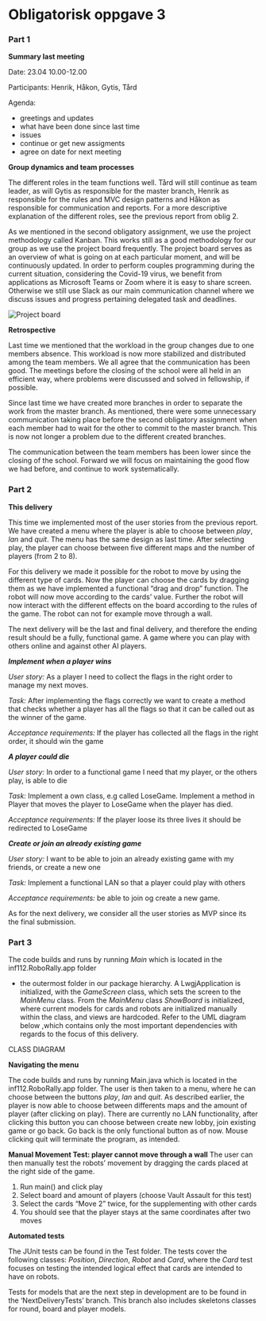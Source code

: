 # Obligatorisk oppgave 3

### Part 1

**Summary last meeting**

Date: 23.04 10.00-12.00

Participants: Henrik, Håkon, Gytis, Tård

Agenda:
* greetings and updates
* what have been done since last time
* issues
* continue or get new assigments
* agree on date for next meeting

**Group dynamics and team processes**

The different roles in the team functions well. Tård will still continue as team leader, as will Gytis as responsible for the master branch, 
Henrik as responsible for the rules and MVC design patterns and Håkon as responsible for communication and reports. 
For a more descriptive explanation of the different roles, see the previous report from oblig 2.

As we mentioned in the second obligatory assignment, we use the project methodology 
called Kanban. This works still as a good methodology for our group as we use the project 
board frequently. The project board serves as an overview of what is going on at each 
particular moment, and will be continuously updated. In order to perform couples programming 
during the current situation, considering the Covid-19 virus, we benefit from applications as 
Microsoft Teams or Zoom where it is easy to share screen. Otherwise we still use Slack as our 
main communication channel where we discuss issues and progress pertaining delegated task and 
deadlines. 

![Project board](https://github.com/inf112-v20/DVD-Project-Blue/blob/master/deliverables/UML/ProjectBoard_no3.png?raw=true)

**Retrospective**

Last time we mentioned that the workload in the group changes due to one members absence. 
This workload is now more stabilized and distributed among the team members. We all agree 
that the communication has been good. The meetings before the closing of the school were 
all held in an efficient way, where problems were discussed and solved in fellowship, if
possible.

Since last time we have created more branches in order to separate the work from the master 
branch. As mentioned, there were some unnecessary communication taking place before the 
second obligatory assignment when each member had to wait for the other to commit to the 
master branch. This is now not longer a problem due to the different created branches. 

The communication between the team members has been lower since the closing of the school. 
Forward we will focus on maintaining the good flow we had before, and continue to work 
systematically. 


### Part 2

**This delivery**

This time we implemented most of the user stories from the previous report. 
We have created a menu where the player is able to choose between _play_, _lan_ 
and _quit_. The menu has the same design as last time. After selecting play,
the player can choose between five different maps and the number of players (from 2 to 8). 

For this delivery we made it possible for the robot to move by using the different
type of cards. Now the player can choose the cards by dragging them as we have 
implemented a functional “drag and drop” function. The robot will now move according 
to the cards’ value. Further the robot will now interact with the different effects on 
the board according to the rules of the game. The robot can not for example move through
 a wall. 

The next delivery will be the last and final delivery, and therefore the ending result
should be a fully, functional game. A game where you can play with others online and 
against other AI players.

**_Implement when a player wins_**

_User story:_ As a player I need to collect the flags in the right order to manage my next moves. 

_Task:_ After implementing the flags correctly we want to create a method that checks whether a player has all the flags so that it can be called out as the winner of the game. 

_Acceptance requirements:_ If the player has collected all the flags in the right order, it should win the game


**_A player could die_**
 
_User story:_ In order to a functional game I need that my player, or the others play, is able to die

_Task:_ Implement a own class, e.g called LoseGame. Implement a method in Player that moves the player to LoseGame when the player has died.

_Acceptance requirements:_ If the player loose its three lives it should be redirected to LoseGame


**_Create or join an already existing game_**

_User story:_ I want to be able to join an already existing game with my friends, or create a new one

_Task:_ Implement a functional LAN so that a player could play with others

_Acceptance requirements:_ be able to join og create a new game.


As for the next delivery, we consider all the user stories as MVP since its the final submission.


### Part 3
The code builds and runs by running _Main_ which is located in the inf112.RoboRally.app folder 
- the outermost folder in our package hierarchy. A LwgjApplication is initialized, with the 
_GameScreen_ class, which sets the screen to the _MainMenu_ class. From the _MainMenu_ class 
_ShowBoard_ is initialized, where current models for cards and robots are initialized manually
 within the class, and views are hardcoded. Refer to the UML diagram below ,which contains only 
 the most important dependencies with regards to the focus of this delivery.
 
CLASS DIAGRAM

**Navigating the menu**

The code builds and runs by running Main.java which is located in the inf112.RoboRally.app
 folder. The user is then taken to a menu, where he can choose between the buttons _play_, 
 _lan_ and _quit_. As described earlier, the player is now able to choose between differents 
 maps and the amount of player (after clicking on play). There are currently no LAN 
 functionality, after clicking this button you can choose between create new lobby, 
 join existing game or go back. Go back is the only functional button as of now. Mouse 
 clicking quit will terminate the program, as intended. 
 
**Manual Movement Test: player cannot move through a wall**
 The user can then manually test the robots’ movement by dragging the cards placed at the right side of the game.
 
 1. Run main() and click play
 2. Select board and amount of players (choose Vault Assault for this test)
 3. Select the cards “Move 2” twice, for the supplementing with other cards
 4. You should see that the player stays at the same coordinates after two moves
 
 
**Automated tests**

The JUnit tests can be found in the Test folder. The tests cover the following 
classes: _Position_, _Direction_, _Robot_ and _Card_, where the _Card_
test focuses on testing the intended logical effect that cards are intended
to have on robots. 

Tests for models that are the next step in development are to be found
in the ‘NextDeliveryTests’ branch. This branch also includes skeletons 
classes for round, board and player models.

